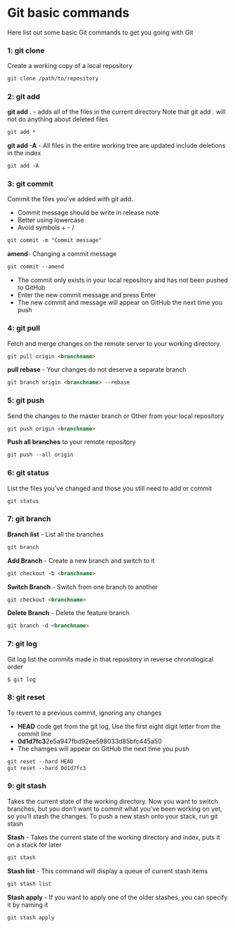 # Git basic commands
Here list out some basic Git commands to get you going with Git

### 1: git clone

Create a working copy of a local repository

```html
git clone /path/to/repository
```


### 2: git add

**git add .** - adds all of the files in the current directory
Note that git add . will not do anything about deleted files

```html
git add *
```

**git add -A** -  All files in the entire working tree are updated
include deletions in the index

```html
git add -A
```

### 3: git commit
Commit the files you've added with git add.

* Commit message should be write in release note
* Better using lowercase
* Avoid symbols + - /

```html
git commit -m "Commit message"
```

**amend**-  Changing a commit message

```html
git commit --amend
```

* The commit only exists in your local repository and has not been pushed to GitHub
* Enter the new commit message and press Enter
* The new commit and message will appear on GitHub the next time you push

### 4: git pull

Fetch and merge changes on the remote server to your working directory.

```html
git pull origin <branchname>
```

**pull rebase** - Your changes do not deserve a separate branch
```html
git branch origin <branchname> --rebase
```

### 5: git push

Send the changes to the master branch or Other from your local repository

```html
git push origin <branchname>
```

**Push all branches** to your remote repository
```html
git push --all origin
```

### 6: git status

List the files you've changed and those you still need to add or commit

```html
git status
```

### 7: git branch

**Branch list** - List all the branches
```html
git branch
```

**Add Branch** - Create a new branch and switch to it
```html
git checkout -b <branchname>
```

**Switch Branch** - Switch from one branch to another
```html
git checkout <branchname>
```

**Delete Branch** - Delete the feature branch
```html
git branch -d <branchname>
```

### 7: git log

Git log list the commits made in that repository in reverse chronological order

```html
$ git log
```


### 8: git reset

To revert to a previous commit, ignoring any changes
* **HEAD** code get from the git log, Use the first eight digit letter from the commit line
* **0d1d7fc3**2e5a947fbd92ee598033d85bfc445a50
* The chamges will appear on GitHub the next time you push

```html
git reset --hard HEAD
git reset --hard 0d1d7fc3
```

### 9: git stash
Takes the current state of the working directory.
Now you want to switch branches, but you don’t want to commit what you’ve been working on yet, so you’ll stash the changes.
To push a new stash onto your stack, run git stash

**Stash** - Takes the current state of the working directory and index, puts it on a stack for later

```html
git stash
```

**Stash list** - This command will display a queue of current stash items

```html
git stash list
```

**Stash apply** - If you want to apply one of the older stashes, you can specify it by naming it

```html
git stash apply
```
